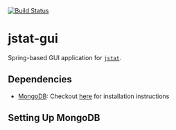 [![Build Status](https://travis-ci.com/jethronap/jstat-gui.svg?branch=master)](https://travis-ci.com/jethronap/jstat-gui)

# jstat-gui

Spring-based GUI application for <a href="https://github.com/jethronap/jstat">```jstat```</a>.

## Dependencies

- <a href="https://www.mongodb.com/">MongoDB</a>: Checkout <a href="https://docs.mongodb.com/manual/installation/">here</a> for installation instructions 


## Setting Up MongoDB

